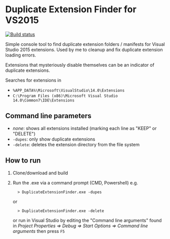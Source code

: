 # Duplicate Extension Finder for VS2015

[![Build status](https://ci.appveyor.com/api/projects/status/cfgak6mw0v8fg9d2?svg=true)](https://ci.appveyor.com/project/remcoros/duplicateextensionfinder)

Simple console tool to find duplicate extension folders / manifests for Visual Studio 2015 extensions. Used by me to cleanup and fix duplicate extension loading errors.

Extensions that mysteriously disable themselves can be an indicator of duplicate extensions.

Searches for extensions in

 * `%APP_DATA%\Microsoft\VisualStudio\14.0\Extensions`
 * `C:\Program Files (x86)\Microsoft Visual Studio 14.0\Common7\IDE\Extensions`

## Command line parameters

 * _none_: shows all extensions installed (marking each line as "KEEP" or "DELETE")
 * `-dupes`: only show duplicate extensions
 * `-delete`: deletes the extension directory from the file system

## How to run

1. Clone/download and build
2. Run the .exe via a command prompt (CMD, Powershell) e.g.
      
         > DuplicateExtensionFinder.exe -dupes

    or

         > DuplicateExtensionFinder.exe -delete
  
    or run in Visual Studio by editing the "Command line arguments" found in _Project Properties => Debug => Start Options => Command line arguments_ then press `F5`
